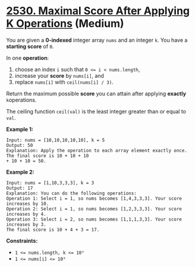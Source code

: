# [2530. Maximal Score After Applying K Operations][link] (Medium)

[link]: https://leetcode.com/problems/maximal-score-after-applying-k-operations/

You are given a **0-indexed** integer array `nums` and an integer `k`. You have a **starting score**
of `0`.

In one **operation**:

1. choose an index `i` such that `0 <= i < nums.length`,
2. increase your **score** by `nums[i]`, and
3. replace `nums[i]` with `ceil(nums[i] / 3)`.

Return the maximum possible **score** you can attain after applying **exactly** `k`operations.

The ceiling function `ceil(val)` is the least integer greater than or equal to `val`.

**Example 1:**

```
Input: nums = [10,10,10,10,10], k = 5
Output: 50
Explanation: Apply the operation to each array element exactly once. The final score is 10 + 10 + 10
+ 10 + 10 = 50.
```

**Example 2:**

```
Input: nums = [1,10,3,3,3], k = 3
Output: 17
Explanation: You can do the following operations:
Operation 1: Select i = 1, so nums becomes [1,4,3,3,3]. Your score increases by 10.
Operation 2: Select i = 1, so nums becomes [1,2,3,3,3]. Your score increases by 4.
Operation 3: Select i = 2, so nums becomes [1,1,1,3,3]. Your score increases by 3.
The final score is 10 + 4 + 3 = 17.
```

**Constraints:**

- `1 <= nums.length, k <= 10⁵`
- `1 <= nums[i] <= 10⁹`
